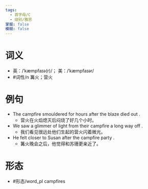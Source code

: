 ```yaml
---
tags:
  - 首字母/C
  - 级别/雅思
掌握: false
模糊: false
---
```

# 词义
- 英：/ˈkæmpfaɪə(r)/； 美：/ˈkæmpfaɪər/
- #词性/n  篝火；营火
# 例句
- The campfire smouldered for hours after the blaze died out .
	- 营火在火焰熄灭后闷烧了好几个小时。
- We saw a glimmer of light from their campfire a long way off .
	- 我们看见很远处他们生起的营火闪着微光。
- He felt closer to Susan after the campfire party .
	- 篝火晚会之后，他觉得和苏珊更亲近了。
# 形态
- #形态/word_pl campfires
